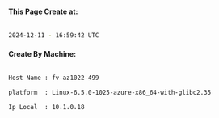 
   
#### This Page Create at:

```bash

2024-12-11 - 16:59:42 UTC

```

#### Create By Machine:

```bash

Host Name : fv-az1022-499

platform  : Linux-6.5.0-1025-azure-x86_64-with-glibc2.35

Ip Local  : 10.1.0.18

```

